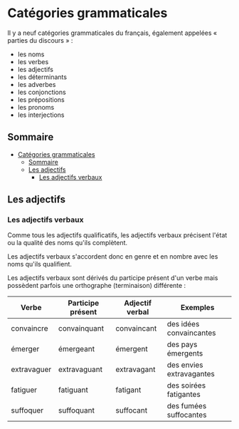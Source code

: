 # Catégories grammaticales

Il y a neuf catégories grammaticales du français, également appelées « parties du discours » :

-   les noms
-   les verbes
-   les adjectifs
-   les déterminants
-   les adverbes
-   les conjonctions
-   les prépositions
-   les pronoms
-   les interjections

## Sommaire

- [Catégories grammaticales](#catégories-grammaticales)
  - [Sommaire](#sommaire)
  - [Les adjectifs](#les-adjectifs)
    - [Les adjectifs verbaux](#les-adjectifs-verbaux)

## Les adjectifs

### Les adjectifs verbaux

Comme tous les adjectifs qualificatifs, les adjectifs verbaux précisent l'état ou la qualité des noms qu'ils complètent.

Les adjectifs verbaux s'accordent donc en genre et en nombre avec les noms qu'ils qualifient.

Les adjectifs verbaux sont dérivés du participe présent d'un verbe mais possèdent parfois une orthographe (terminaison) différente :

| Verbe       | Participe présent | Adjectif verbal | Exemples                 |
| ----------- | ----------------- | --------------- | ------------------------ |
| convaincre  | convainquant      | convaincant     | des idées convaincantes  |
| émerger     | émergeant         | émergent        | des pays émergents       |
| extravaguer | extravaguant      | extravagant     | des envies extravagantes |
| fatiguer    | fatiguant         | fatigant        | des soirées fatigantes   |
| suffoquer   | suffoquant        | suffocant       | des fumées suffocantes   |
